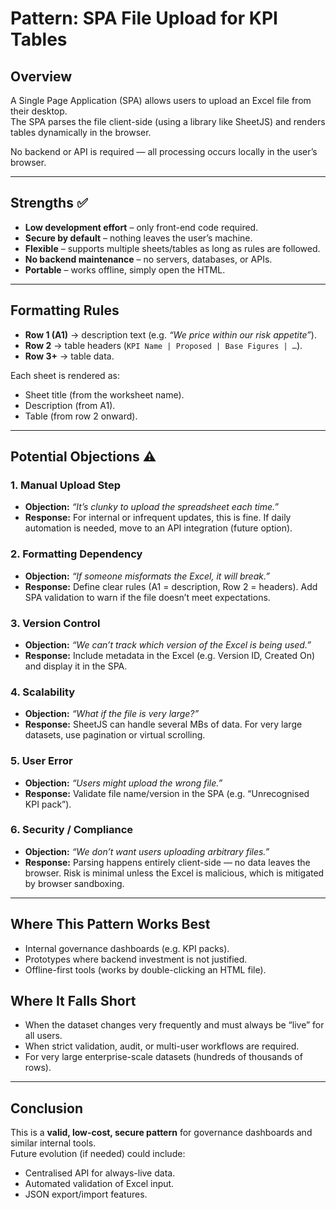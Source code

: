 
# Pattern: SPA File Upload for KPI Tables

## Overview
A Single Page Application (SPA) allows users to upload an Excel file from their desktop.  
The SPA parses the file client-side (using a library like SheetJS) and renders tables dynamically in the browser.  

No backend or API is required — all processing occurs locally in the user’s browser.  

---

## Strengths ✅
- **Low development effort** – only front-end code required.  
- **Secure by default** – nothing leaves the user’s machine.  
- **Flexible** – supports multiple sheets/tables as long as rules are followed.  
- **No backend maintenance** – no servers, databases, or APIs.  
- **Portable** – works offline, simply open the HTML.  

---

## Formatting Rules
- **Row 1 (A1)** → description text (e.g. *“We price within our risk appetite”*).  
- **Row 2** → table headers (`KPI Name | Proposed | Base Figures | …`).  
- **Row 3+** → table data.  

Each sheet is rendered as:  
- Sheet title (from the worksheet name).  
- Description (from A1).  
- Table (from row 2 onward).  

---

## Potential Objections ⚠️

### 1. Manual Upload Step
- **Objection:** *“It’s clunky to upload the spreadsheet each time.”*  
- **Response:** For internal or infrequent updates, this is fine. If daily automation is needed, move to an API integration (future option).  

### 2. Formatting Dependency
- **Objection:** *“If someone misformats the Excel, it will break.”*  
- **Response:** Define clear rules (A1 = description, Row 2 = headers). Add SPA validation to warn if the file doesn’t meet expectations.  

### 3. Version Control
- **Objection:** *“We can’t track which version of the Excel is being used.”*  
- **Response:** Include metadata in the Excel (e.g. Version ID, Created On) and display it in the SPA.  

### 4. Scalability
- **Objection:** *“What if the file is very large?”*  
- **Response:** SheetJS can handle several MBs of data. For very large datasets, use pagination or virtual scrolling.  

### 5. User Error
- **Objection:** *“Users might upload the wrong file.”*  
- **Response:** Validate file name/version in the SPA (e.g. “Unrecognised KPI pack”).  

### 6. Security / Compliance
- **Objection:** *“We don’t want users uploading arbitrary files.”*  
- **Response:** Parsing happens entirely client-side — no data leaves the browser. Risk is minimal unless the Excel is malicious, which is mitigated by browser sandboxing.  

---

## Where This Pattern Works Best
- Internal governance dashboards (e.g. KPI packs).  
- Prototypes where backend investment is not justified.  
- Offline-first tools (works by double-clicking an HTML file).  

## Where It Falls Short
- When the dataset changes very frequently and must always be “live” for all users.  
- When strict validation, audit, or multi-user workflows are required.  
- For very large enterprise-scale datasets (hundreds of thousands of rows).  

---

## Conclusion
This is a **valid, low-cost, secure pattern** for governance dashboards and similar internal tools.  
Future evolution (if needed) could include:  
- Centralised API for always-live data.  
- Automated validation of Excel input.  
- JSON export/import features.  
